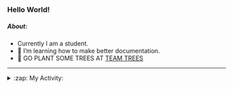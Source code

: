 ### Hello World!

##### About:
- Currently I am a student.
- 🌱 I’m learning how to make better documentation.
- 🌱 GO PLANT SOME TREES AT [TEAM TREES](https://teamtrees.org/)

---
<details>
  <summary>:zap: My Activity:</summary>
  
<!--START_SECTION:waka-->
![Code Time](http://img.shields.io/badge/Code%20Time-1%2C171%20hrs%2027%20mins-blue)

**I'm a Night 🦉** 

```text
🌞 Morning                1898 commits        ███░░░░░░░░░░░░░░░░░░░░░░   10.10 % 
🌆 Daytime                6399 commits        █████████░░░░░░░░░░░░░░░░   34.04 % 
🌃 Evening                5358 commits        ███████░░░░░░░░░░░░░░░░░░   28.50 % 
🌙 Night                  5142 commits        ███████░░░░░░░░░░░░░░░░░░   27.36 % 
```
📅 **I'm Most Productive on Wednesday** 

```text
Monday                   2650 commits        ████░░░░░░░░░░░░░░░░░░░░░   14.10 % 
Tuesday                  2568 commits        ███░░░░░░░░░░░░░░░░░░░░░░   13.66 % 
Wednesday                4400 commits        ██████░░░░░░░░░░░░░░░░░░░   23.41 % 
Thursday                 2424 commits        ███░░░░░░░░░░░░░░░░░░░░░░   12.90 % 
Friday                   1954 commits        ███░░░░░░░░░░░░░░░░░░░░░░   10.40 % 
Saturday                 1648 commits        ██░░░░░░░░░░░░░░░░░░░░░░░   08.77 % 
Sunday                   3153 commits        ████░░░░░░░░░░░░░░░░░░░░░   16.77 % 
```


📊 **This Week I Spent My Time On** 

```text
🔥 Editors: 
IntelliJ                 3 hrs 56 mins       █████████████░░░░░░░░░░░░   53.80 % 
VS Code                  3 hrs 23 mins       ████████████░░░░░░░░░░░░░   46.20 % 

🐱‍💻 Projects: 
intro                    3 hrs 48 mins       █████████████░░░░░░░░░░░░   52.04 % 
iris-flower-ml           3 hrs 23 mins       ████████████░░░░░░░░░░░░░   46.20 % 
android-demo             7 mins              ░░░░░░░░░░░░░░░░░░░░░░░░░   01.76 % 
Unknown Project          0 secs              ░░░░░░░░░░░░░░░░░░░░░░░░░   00.00 % 
```


 Last Updated on 27/08/2023 08:10:42 UTC
<!--END_SECTION:waka-->
</details>
